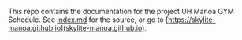This repo contains the documentation for the project UH Manoa GYM Schedule. See [index.md](index.md) for the source, or go to [https://skylite-manoa.github.io](skylite-manoa.github.io).
